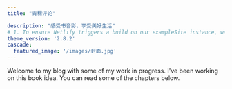 ```yaml
---
title: "青稞评论"

description: "感受书音影，享受美好生活"
# 1. To ensure Netlify triggers a build on our exampleSite instance, we need to change a file in the exampleSite directory.
theme_version: '2.8.2'
cascade:
  featured_image: '/images/封面.jpg'
---
```

Welcome to my blog with some of my work in progress. I've been working on this book idea. You can read some of the chapters below.
